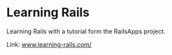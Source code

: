 Learning Rails
==
Learning Rails with a tutorial form the RailsApps project.

Link: www.learning-rails.com/